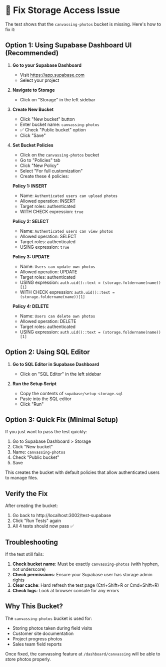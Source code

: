 # 🔧 Fix Storage Access Issue

The test shows that the `canvassing-photos` bucket is missing. Here's how to fix it:

## Option 1: Using Supabase Dashboard UI (Recommended)

1. **Go to your Supabase Dashboard**
   - Visit https://app.supabase.com
   - Select your project

2. **Navigate to Storage**
   - Click on "Storage" in the left sidebar

3. **Create New Bucket**
   - Click "New bucket" button
   - Enter bucket name: `canvassing-photos`
   - ✅ Check "Public bucket" option
   - Click "Save"

4. **Set Bucket Policies**
   - Click on the `canvassing-photos` bucket
   - Go to "Policies" tab
   - Click "New Policy"
   - Select "For full customization" 
   - Create these 4 policies:

   **Policy 1: INSERT**
   - Name: `Authenticated users can upload photos`
   - Allowed operation: INSERT
   - Target roles: authenticated
   - WITH CHECK expression: `true`

   **Policy 2: SELECT**
   - Name: `Authenticated users can view photos`
   - Allowed operation: SELECT
   - Target roles: authenticated
   - USING expression: `true`

   **Policy 3: UPDATE**
   - Name: `Users can update own photos`
   - Allowed operation: UPDATE
   - Target roles: authenticated
   - USING expression: `auth.uid()::text = (storage.foldername(name))[1]`
   - WITH CHECK expression: `auth.uid()::text = (storage.foldername(name))[1]`

   **Policy 4: DELETE**
   - Name: `Users can delete own photos`
   - Allowed operation: DELETE
   - Target roles: authenticated
   - USING expression: `auth.uid()::text = (storage.foldername(name))[1]`

## Option 2: Using SQL Editor

1. **Go to SQL Editor in Supabase Dashboard**
   - Click on "SQL Editor" in the left sidebar

2. **Run the Setup Script**
   - Copy the contents of `supabase/setup-storage.sql`
   - Paste into the SQL editor
   - Click "Run"

## Option 3: Quick Fix (Minimal Setup)

If you just want to pass the test quickly:

1. Go to Supabase Dashboard > Storage
2. Click "New bucket"
3. Name: `canvassing-photos`
4. Check "Public bucket"
5. Save

This creates the bucket with default policies that allow authenticated users to manage files.

## Verify the Fix

After creating the bucket:

1. Go back to http://localhost:3002/test-supabase
2. Click "Run Tests" again
3. All 4 tests should now pass ✅

## Troubleshooting

If the test still fails:

1. **Check bucket name**: Must be exactly `canvassing-photos` (with hyphen, not underscore)
2. **Check permissions**: Ensure your Supabase user has storage admin rights
3. **Clear cache**: Hard refresh the test page (Ctrl+Shift+R or Cmd+Shift+R)
4. **Check logs**: Look at browser console for any errors

## Why This Bucket?

The `canvassing-photos` bucket is used for:
- Storing photos taken during field visits
- Customer site documentation
- Project progress photos
- Sales team field reports

Once fixed, the canvassing feature at `/dashboard/canvassing` will be able to store photos properly.